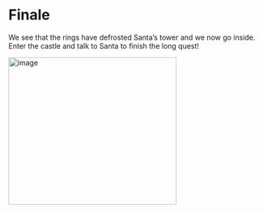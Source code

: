 # Finale

We see that the rings have defrosted Santa’s tower and we now go inside.
Enter the castle and talk to Santa to finish the long quest! 

<img width="332" height="291" alt="image" src="https://github.com/user-attachments/assets/a127b482-625d-4ed7-b2af-057fd93b4105" />
